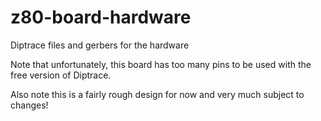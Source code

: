 # z80-board-hardware
Diptrace files and gerbers for the hardware

Note that unfortunately, this board has too many pins to be used with the free version of Diptrace.

Also note this is a fairly rough design for now and very much subject to changes!
